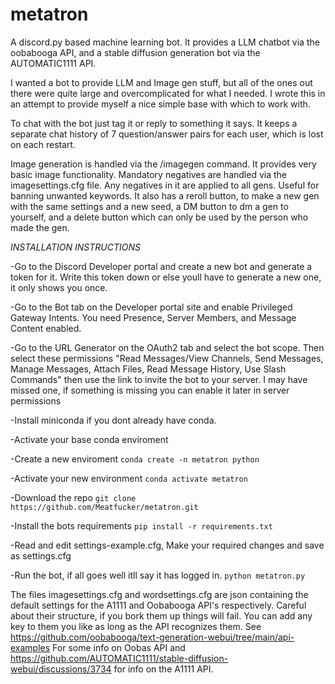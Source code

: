 # metatron
A discord.py based machine learning bot. It provides a LLM chatbot via the oobabooga API, and a stable diffusion generation bot via the AUTOMATIC1111 API.

I wanted a bot to provide LLM and Image gen stuff, but all of the ones out there were quite large and overcomplicated for what I needed. I wrote this in an attempt to provide myself a nice simple base with which to work with. 

To chat with the bot just tag it or reply to something it says. It keeps a separate chat history of 7 question/answer pairs for each user, which is lost on each restart. 

Image generation is handled via the /imagegen command. It provides very basic image functionality. Mandatory negatives are handled via the imagesettings.cfg file. Any negatives in it are applied to all gens. Useful for banning unwanted keywords. It also has a reroll button, to make a new gen with the same settings and a new seed, a DM button to dm a gen to yourself, and a delete button which can only be used by the person who made the gen.


*INSTALLATION INSTRUCTIONS*

-Go to the Discord Developer portal and create a new bot and generate a token for it. Write this token down or else youll have to generate a new one, it only shows you once.

-Go to the Bot tab on the Developer portal site and enable Privileged Gateway Intents. You need Presence, Server Members, and Message Content enabled.

-Go to the URL Generator on the OAuth2 tab and select the bot scope. Then select these permissions "Read Messages/View Channels, Send Messages, Manage Messages, Attach Files, Read Message History, Use Slash Commands" then use the link to invite the bot to your server. I may have missed one, if something is missing you can enable it later in server permissions

-Install miniconda if you dont already have conda.

-Activate your base conda enviroment

-Create a new enviroment `conda create -n metatron python`

-Activate your new environment `conda activate metatron`

-Download the repo `git clone https://github.com/Meatfucker/metatron.git`

-Install the bots requirements `pip install -r requirements.txt`

-Read and edit settings-example.cfg, Make your required changes and save as settings.cfg




-Run the bot, if all goes well itll say it has logged in. `python metatron.py`


The files imagesettings.cfg and wordsettings.cfg are json containing the default settings for the A1111 and Oobabooga API's respectively. Careful about their structure, if you bork them up things will fail. You can add any key to them you like as long as the API recognizes them. See https://github.com/oobabooga/text-generation-webui/tree/main/api-examples For some info on Oobas API and https://github.com/AUTOMATIC1111/stable-diffusion-webui/discussions/3734 for info on the A1111 API.
